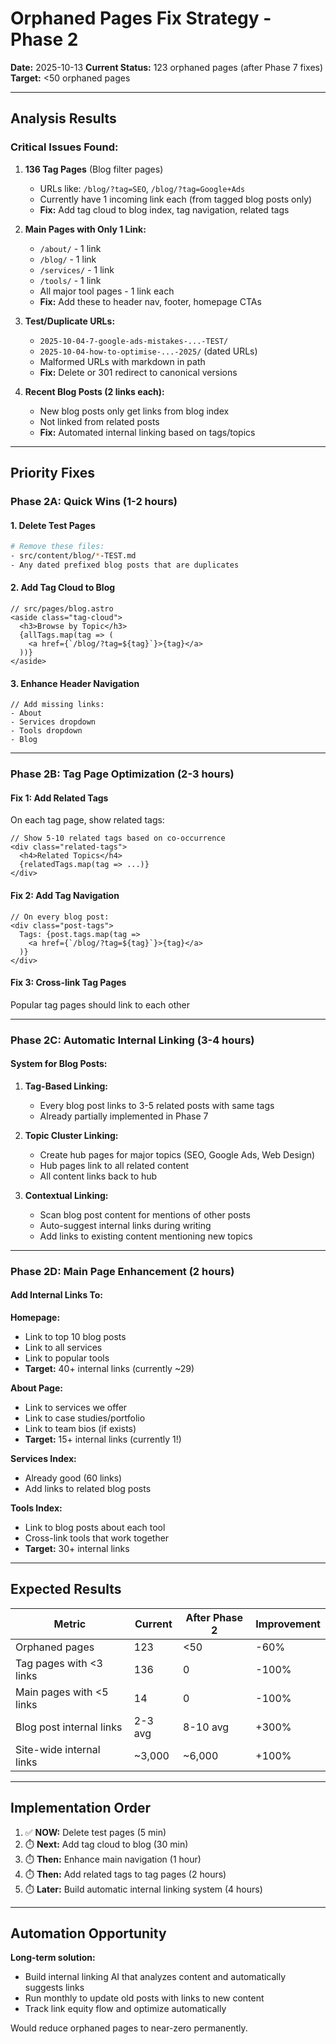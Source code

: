 # Orphaned Pages Fix Strategy - Phase 2

**Date:** 2025-10-13
**Current Status:** 123 orphaned pages (after Phase 7 fixes)
**Target:** <50 orphaned pages

---

## Analysis Results

### **Critical Issues Found:**

1. **136 Tag Pages** (Blog filter pages)
   - URLs like: `/blog/?tag=SEO`, `/blog/?tag=Google+Ads`
   - Currently have 1 incoming link each (from tagged blog posts only)
   - **Fix:** Add tag cloud to blog index, tag navigation, related tags

2. **Main Pages with Only 1 Link:**
   - `/about/` - 1 link
   - `/blog/` - 1 link
   - `/services/` - 1 link
   - `/tools/` - 1 link
   - All major tool pages - 1 link each
   - **Fix:** Add these to header nav, footer, homepage CTAs

3. **Test/Duplicate URLs:**
   - `2025-10-04-7-google-ads-mistakes-...-TEST/`
   - `2025-10-04-how-to-optimise-...-2025/` (dated URLs)
   - Malformed URLs with markdown in path
   - **Fix:** Delete or 301 redirect to canonical versions

4. **Recent Blog Posts (2 links each):**
   - New blog posts only get links from blog index
   - Not linked from related posts
   - **Fix:** Automated internal linking based on tags/topics

---

## Priority Fixes

### **Phase 2A: Quick Wins** (1-2 hours)

#### 1. Delete Test Pages
```bash
# Remove these files:
- src/content/blog/*-TEST.md
- Any dated prefixed blog posts that are duplicates
```

#### 2. Add Tag Cloud to Blog
```astro
// src/pages/blog.astro
<aside class="tag-cloud">
  <h3>Browse by Topic</h3>
  {allTags.map(tag => (
    <a href={`/blog/?tag=${tag}`}>{tag}</a>
  ))}
</aside>
```

#### 3. Enhance Header Navigation
```astro
// Add missing links:
- About
- Services dropdown
- Tools dropdown
- Blog
```

---

### **Phase 2B: Tag Page Optimization** (2-3 hours)

#### Fix 1: Add Related Tags
On each tag page, show related tags:
```astro
// Show 5-10 related tags based on co-occurrence
<div class="related-tags">
  <h4>Related Topics</h4>
  {relatedTags.map(tag => ...)}
</div>
```

#### Fix 2: Add Tag Navigation
```astro
// On every blog post:
<div class="post-tags">
  Tags: {post.tags.map(tag =>
    <a href={`/blog/?tag=${tag}`}>{tag}</a>
  )}
</div>
```

#### Fix 3: Cross-link Tag Pages
Popular tag pages should link to each other

---

### **Phase 2C: Automatic Internal Linking** (3-4 hours)

#### System for Blog Posts:

1. **Tag-Based Linking:**
   - Every blog post links to 3-5 related posts with same tags
   - Already partially implemented in Phase 7

2. **Topic Cluster Linking:**
   - Create hub pages for major topics (SEO, Google Ads, Web Design)
   - Hub pages link to all related content
   - All content links back to hub

3. **Contextual Linking:**
   - Scan blog post content for mentions of other posts
   - Auto-suggest internal links during writing
   - Add links to existing content mentioning new topics

---

### **Phase 2D: Main Page Enhancement** (2 hours)

#### Add Internal Links To:

**Homepage:**
- Link to top 10 blog posts
- Link to all services
- Link to popular tools
- **Target:** 40+ internal links (currently ~29)

**About Page:**
- Link to services we offer
- Link to case studies/portfolio
- Link to team bios (if exists)
- **Target:** 15+ internal links (currently 1!)

**Services Index:**
- Already good (60 links)
- Add links to related blog posts

**Tools Index:**
- Link to blog posts about each tool
- Cross-link tools that work together
- **Target:** 30+ internal links

---

## Expected Results

| Metric | Current | After Phase 2 | Improvement |
|--------|---------|---------------|-------------|
| Orphaned pages | 123 | <50 | -60% |
| Tag pages with <3 links | 136 | 0 | -100% |
| Main pages with <5 links | 14 | 0 | -100% |
| Blog post internal links | 2-3 avg | 8-10 avg | +300% |
| Site-wide internal links | ~3,000 | ~6,000 | +100% |

---

## Implementation Order

1. ✅ **NOW:** Delete test pages (5 min)
2. ⏱️ **Next:** Add tag cloud to blog (30 min)
3. ⏱️ **Then:** Enhance main navigation (1 hour)
4. ⏱️ **Then:** Add related tags to tag pages (2 hours)
5. ⏱️ **Later:** Build automatic internal linking system (4 hours)

---

## Automation Opportunity

**Long-term solution:**
- Build internal linking AI that analyzes content and automatically suggests links
- Run monthly to update old posts with links to new content
- Track link equity flow and optimize automatically

Would reduce orphaned pages to near-zero permanently.

